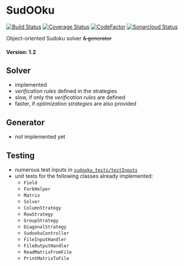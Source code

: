 # SudOOku
[![Build Status](https://travis-ci.org/wlchs/SudOOku.svg?branch=master)](https://travis-ci.org/wlchs/SudOOku)
[![Coverage Status](https://coveralls.io/repos/github/wlchs/SudOOku/badge.svg?branch=master)](https://coveralls.io/github/wlchs/SudOOku?branch=master)
[![CodeFactor](https://www.codefactor.io/repository/github/wlchs/sudooku/badge)](https://www.codefactor.io/repository/github/wlchs/sudooku)
[![Sonarcloud Status](https://sonarcloud.io/api/project_badges/measure?project=wlchs_SudOOku&metric=alert_status)](https://sonarcloud.io/dashboard?id=wlchs_SudOOku)

Object-oriented Sudoku solver ~~& generator~~
#### Version: 1.2

## Solver
- implemented
- *verification rules* defined in the strategies
- slow, if only the *verification rules* are defined
- faster, if *optimization strategies* are also provided

## Generator
- not implemented yet

## Testing
 - numerous test inputs in [```sudooku_tests/testInputs```](https://github.com/wlchs/SudOOku/tree/master/sudooku_tests/testInputs)
 - unit tests for the following classes already implemented:
    - ```Field```
    - ```ForkHelper```
    - ```Matrix```
    - ```Solver```
    - ```ColumnStrategy```
    - ```RowStrategy```
    - ```GroupStrategy```
    - ```DiagonalStrategy```
    - ```SudookuController```
    - ```FileInputHandler```
    - ```FileOutputHandler```
    - ```ReadMatrixFromFile```
    - ```PrintMatrixToFile```